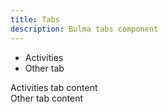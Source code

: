 ```yaml
---
title: Tabs
description: Bulma tabs component
---
```


<div data-controller="tabs">
  <div class="tabs">
    <ul>
      <li class="is-active" data-tab-index="1" data-action="click->tabs#open">
        <a>Activities</a>
      </li>
      <li data-tab-index="2" data-action="click->tabs#open">
        <a>Other tab</a>
      </li>
    </ul>
  </div>
  <div class="content">
    <div data-content-index="1">
      Activities tab content
    </div>
    <div data-content-index="2" class="is-hidden">
      Other tab content
    </div>
  </div>
</div>

